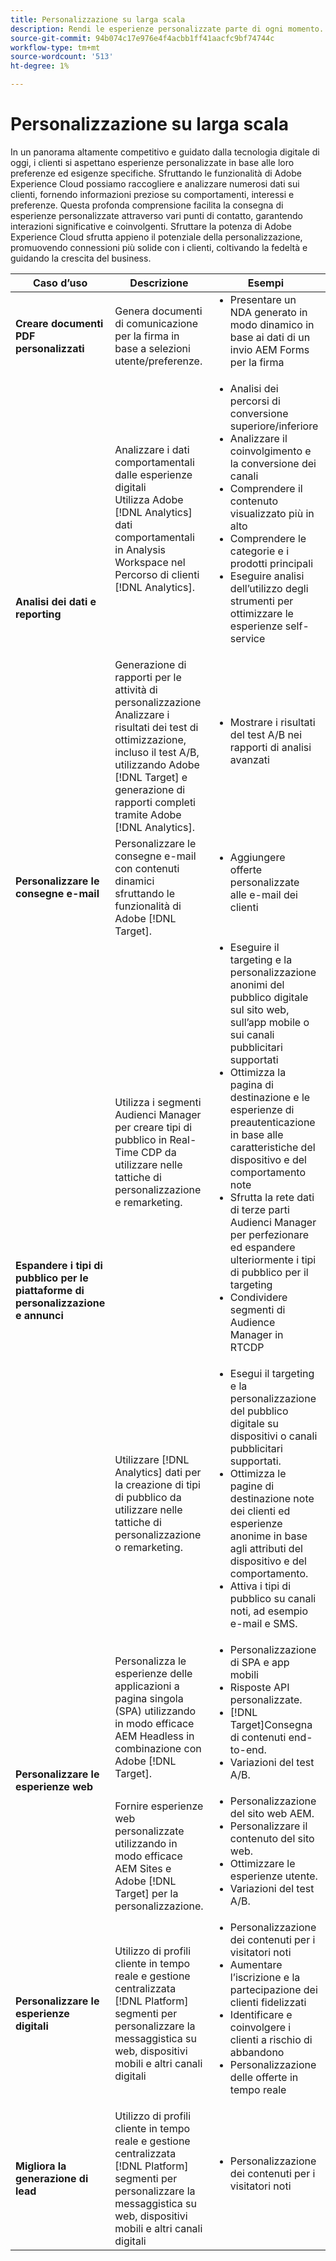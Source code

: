 ```yaml
---
title: Personalizzazione su larga scala
description: Rendi le esperienze personalizzate parte di ogni momento.
source-git-commit: 94b074c17e976e4f4acbb1ff41aacfc9bf74744c
workflow-type: tm+mt
source-wordcount: '513'
ht-degree: 1%

---
```



# Personalizzazione su larga scala

In un panorama altamente competitivo e guidato dalla tecnologia digitale di oggi, i clienti si aspettano esperienze personalizzate in base alle loro preferenze ed esigenze specifiche. Sfruttando le funzionalità di Adobe Experience Cloud possiamo raccogliere e analizzare numerosi dati sui clienti, fornendo informazioni preziose su comportamenti, interessi e preferenze. Questa profonda comprensione facilita la consegna di esperienze personalizzate attraverso vari punti di contatto, garantendo interazioni significative e coinvolgenti. Sfruttare la potenza di Adobe Experience Cloud sfrutta appieno il potenziale della personalizzazione, promuovendo connessioni più solide con i clienti, coltivando la fedeltà e guidando la crescita del business.

<table>
 <thead>
    <tr>
      <th>Caso d’uso</th>
      <th>Descrizione</th>
      <th>Esempi</th>
      <th>Applicazioni</th>
    </tr>
  </thead>
  <tbody>
    <tr>
      <td><strong>Creare documenti PDF personalizzati</strong></td>
      <td>
        Genera documenti di comunicazione per la firma in base a selezioni utente/preferenze.
      </td>
      <td>
        <ul style="margin-top: 0;">
          <li>
            Presentare un NDA generato in modo dinamico in base ai dati di un invio AEM Forms per la firma
          </li>
        </ul>
      </td>
      <td>
        <a
          href="../integrations-between-applications/experience-manager/experience-manager-acrobat-sign.md"
          target="_blank"
          rel="noopener noreferrer"
          >AEM Forms e Sign</a
        >
      </td>
    </tr>
    <tr>
      <td rowspan="2"><strong>Analisi dei dati e reporting</strong></td>
      <td>
        Analizzare i dati comportamentali dalle esperienze digitali <br />Utilizza Adobe
        [!DNL Analytics] dati comportamentali in Analysis Workspace nel Percorso di clienti
        [!DNL Analytics].
      </td>
      <td>
        <ul style="margin-top: 0;">
          <li>Analisi dei percorsi di conversione superiore/inferiore</li>
          <li>Analizzare il coinvolgimento e la conversione dei canali</li>
          <li>Comprendere il contenuto visualizzato più in alto</li>
          <li>Comprendere le categorie e i prodotti principali</li>
          <li>
            Eseguire analisi dell’utilizzo degli strumenti per ottimizzare le esperienze self-service
          </li>
        </ul>
      </td>
      <td>
        <a
          href="../integrations-between-applications/analytics/analytics-customer-journey-analytics.md"
          target="_blank"
          rel="noopener noreferrer"
          >[!DNL Analytics] e Percorso di clienti [!DNL Analytics]</a
        >
      </td>
    </tr>
    <tr>
      <td>
        Generazione di rapporti per le attività di personalizzazione<br />Analizzare i risultati dei test di ottimizzazione, incluso il test A/B, utilizzando Adobe [!DNL Target] e generazione di rapporti completi tramite Adobe [!DNL Analytics].
      </td>
      <td>
        <ul style="margin-top: 0;">
          <li>Mostrare i risultati del test A/B nei rapporti di analisi avanzati</li>
        </ul>
      </td>
      <td>
        <a
          href="../integrations-between-applications/analytics/analytics-target.md"
          target="_blank"
          rel="noopener noreferrer"
          >[!DNL Analytics] e [!DNL Target]</a
        >
      </td>
    </tr>
    <tr>
      <td><strong>Personalizzare le consegne e-mail</strong></td>
      <td>
        Personalizzare le consegne e-mail con contenuti dinamici sfruttando le funzionalità di Adobe [!DNL Target].
      </td>
      <td>
        <ul style="margin-top: 0;">
          <li>Aggiungere offerte personalizzate alle e-mail dei clienti</li>
        </ul>
      </td>
      <td>
        <a
          href="../integrations-between-applications/campaign//campaign-target.md"
          target="_blank"
          rel="noopener noreferrer"
          >[!DNL Campaign] e [!DNL Target]</a
        >
      </td>
    </tr>
    <tr>
      <td rowspan="2">
        <strong>Espandere i tipi di pubblico per le piattaforme di personalizzazione e annunci</strong>
      </td>
      <td>
        Utilizza i segmenti Audienci Manager per creare tipi di pubblico in Real-Time CDP da utilizzare nelle tattiche di personalizzazione e remarketing.
      </td>
      <td>
        <ul style="margin-top: 0;">
          <li>
            Eseguire il targeting e la personalizzazione anonimi del pubblico digitale sul sito web, sull’app mobile o sui canali pubblicitari supportati
          </li>
          <li>
            Ottimizza la pagina di destinazione e le esperienze di preautenticazione in base alle caratteristiche del dispositivo e del comportamento note
          </li>
          <li>
            Sfrutta la rete dati di terze parti Audienci Manager per perfezionare ed espandere ulteriormente i tipi di pubblico per il targeting
          </li>
          <li>Condividere segmenti di Audience Manager in RTCDP</li>
        </ul>
      </td>
      <td>
        <a
          href="../integrations-between-applications/aam/aam-rtcdp.md"
          target="_blank"
          rel="noopener noreferrer"
          >Audience Manager e dati dei clienti in tempo reale [!DNL Platform]</a
        >
      </td>
    </tr>
    <tr>
      <td>
        Utilizzare [!DNL Analytics] dati per la creazione di tipi di pubblico da utilizzare nelle tattiche di personalizzazione o remarketing.
      </td>
      <td>
        <ul style="margin-top: 0;">
          <li>
            Esegui il targeting e la personalizzazione del pubblico digitale su dispositivi o canali pubblicitari supportati.
          </li>
          <li>
            Ottimizza le pagine di destinazione note dei clienti ed esperienze anonime in base agli attributi del dispositivo e del comportamento.
          </li>
          <li>Attiva i tipi di pubblico su canali noti, ad esempio e-mail e SMS.</li>
        </ul>
      </td>
      <td>
        <a
          href="../integrations-between-applications/analytics/analytics-customer-journey-analytics.md"
          target="_blank"
          rel="noopener noreferrer"
          >[!DNL Analytics] e dati dei clienti in tempo reale [!DNL Platform]</a
        >
      </td>
    </tr>
    <tr>
      <td rowspan="2"><strong>Personalizzare le esperienze web</strong></td>
      <td>
        Personalizza le esperienze delle applicazioni a pagina singola (SPA) utilizzando in modo efficace AEM Headless in combinazione con Adobe [!DNL Target].
      </td>
      <td>
        <ul style="margin-top: 0;">
          <li>Personalizzazione di SPA e app mobili</li>
          <li>Risposte API personalizzate.</li>
          <li>[!DNL Target]Consegna di contenuti end-to-end.</li>
          <li>Variazioni del test A/B.</li>
        </ul>
      </td>
      <td>
        <a
          href="../integrations-between-applications/experience-manager/experience-manager-target.md"
          target="_blank"
          rel="noopener noreferrer"
          >AEM headless e [!DNL Target]</a
        >
      </td>
    </tr>
    <tr>
      <td>
        Fornire esperienze web personalizzate utilizzando in modo efficace AEM Sites e Adobe [!DNL Target] per la personalizzazione.
      </td>
      <td>
        <ul style="margin-top: 0;">
          <li>Personalizzazione del sito web AEM.</li>
          <li>Personalizzare il contenuto del sito web.</li>
          <li>Ottimizzare le esperienze utente.</li>
          <li>Variazioni del test A/B.</li>
        </ul>
      </td>
      <td>
        <a
          href="../integrations-between-applications/experience-manager/experience-manager-target.md"
          target="_blank"
          rel="noopener noreferrer"
          >AEM SITES e [!DNL Target]</a
        >
      </td>
    </tr>
    <tr>
      <td><strong>Personalizzare le esperienze digitali</strong></td>
      <td>
        Utilizzo di profili cliente in tempo reale e gestione centralizzata [!DNL Platform] segmenti per personalizzare la messaggistica su web, dispositivi mobili e altri canali digitali
      </td>
      <td>
        <ul style="margin-top: 0;">
          <li>Personalizzazione dei contenuti per i visitatori noti</li>
          <li>Aumentare l’iscrizione e la partecipazione dei clienti fidelizzati</li>
          <li>Identificare e coinvolgere i clienti a rischio di abbandono</li>
          <li>Personalizzazione delle offerte in tempo reale</li>
        </ul>
      </td>
      <td>
        <a
          href="../integrations-between-applications/rtcdp/rtcdp-target.md"
          target="_blank"
          rel="noopener noreferrer"
          >Dati dei clienti in tempo reale [!DNL Platform] e [!DNL Target]</a
        >
      </td>
    </tr>
    <tr>
      <td><strong>Migliora la generazione di lead</strong></td>
      <td>
        Utilizzo di profili cliente in tempo reale e gestione centralizzata [!DNL Platform] segmenti per personalizzare la messaggistica su web, dispositivi mobili e altri canali digitali
      </td>
      <td>
        <ul style="margin-top: 0;">
          <li>Personalizzazione dei contenuti per i visitatori noti</li>
        </ul>
      </td>
      <td>
        <a
          href="../integrations-between-applications/rtcdp/rtcdp-target.md"
          target="_blank"
          rel="noopener noreferrer"
          >Dati dei clienti in tempo reale [!DNL Platform] e [!DNL Target]</a
        >
      </td>
    </tr>
  </tbody>
</table>
